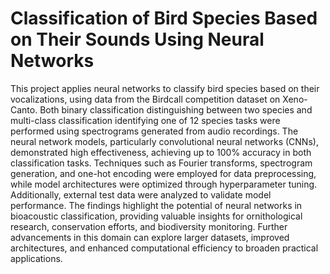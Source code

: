 # Classification of Bird Species Based on Their Sounds Using Neural Networks  

This project applies neural networks to classify bird species based on their vocalizations, using data from the Birdcall competition dataset on Xeno-Canto. Both binary classification distinguishing between two species and multi-class classification identifying one of 12 species tasks were performed using spectrograms generated from audio recordings. The neural network models, particularly convolutional neural networks (CNNs), demonstrated high effectiveness, achieving up to 100% accuracy in both classification tasks. Techniques such as Fourier transforms, spectrogram generation, and one-hot encoding were employed for data preprocessing, while model architectures were optimized through hyperparameter tuning. Additionally, external test data were analyzed to validate model performance. The findings highlight the potential of neural networks in bioacoustic classification, providing valuable insights for ornithological research, conservation efforts, and biodiversity monitoring. Further advancements in this domain can explore larger datasets, improved architectures, and enhanced computational efficiency to broaden practical applications.
